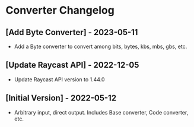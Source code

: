 # Converter Changelog

## [Add Byte Converter] - 2023-05-11

- Add a Byte converter to convert among bits, bytes, kbs, mbs, gbs, etc.

## [Update Raycast API] - 2022-12-05

- Update Raycast API version to 1.44.0

## [Initial Version] - 2022-05-12

- Arbitrary input, direct output. Includes Base converter, Code converter, etc.
